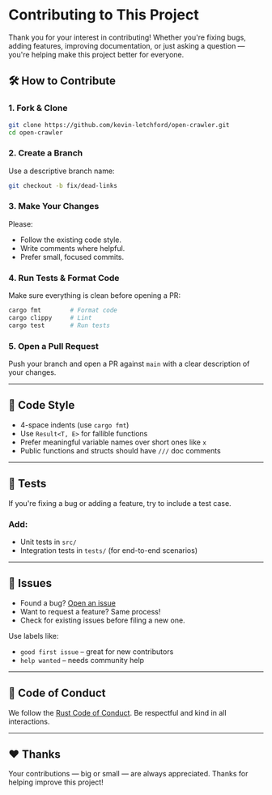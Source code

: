 # Contributing to This Project

Thank you for your interest in contributing! Whether you're fixing bugs, adding features, improving documentation, or just asking a question — you're helping make this project better for everyone.

## 🛠️ How to Contribute

### 1. Fork & Clone

```bash
git clone https://github.com/kevin-letchford/open-crawler.git
cd open-crawler
```

### 2. Create a Branch

Use a descriptive branch name:

```bash
git checkout -b fix/dead-links
```

### 3. Make Your Changes

Please:
- Follow the existing code style.
- Write comments where helpful.
- Prefer small, focused commits.

### 4. Run Tests & Format Code

Make sure everything is clean before opening a PR:

```bash
cargo fmt        # Format code
cargo clippy     # Lint
cargo test       # Run tests
```

### 5. Open a Pull Request

Push your branch and open a PR against `main` with a clear description of your changes.

---

## 📐 Code Style

- 4-space indents (use `cargo fmt`)
- Use `Result<T, E>` for fallible functions
- Prefer meaningful variable names over short ones like `x`
- Public functions and structs should have `///` doc comments

---

## 🧪 Tests

If you're fixing a bug or adding a feature, try to include a test case.

### Add:
- Unit tests in `src/`
- Integration tests in `tests/` (for end-to-end scenarios)

---

## 📝 Issues

- Found a bug? [Open an issue](https://github.com/YOUR-REPO/issues/new)
- Want to request a feature? Same process!
- Check for existing issues before filing a new one.

Use labels like:
- `good first issue` – great for new contributors
- `help wanted` – needs community help

---

## 🙏 Code of Conduct

We follow the [Rust Code of Conduct](https://www.rust-lang.org/policies/code-of-conduct). Be respectful and kind in all interactions.

---

## ❤️ Thanks

Your contributions — big or small — are always appreciated. Thanks for helping improve this project!
